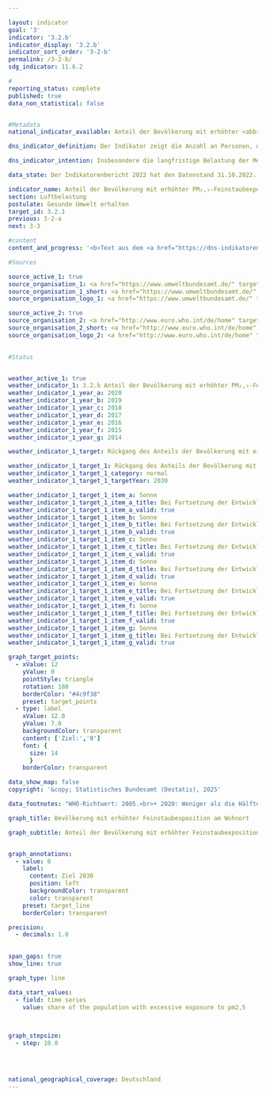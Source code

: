 ```yaml
---

layout: indicator        
goal: '3'        
indicator: '3.2.b'        
indicator_display: '3.2.b'        
indicator_sort_order: '3-2-b'        
permalink: /3-2-b/        
sdg_indicator: 11.6.2        

#
reporting_status: complete        
published: true        
data_non_statistical: false        


#Metadata        
national_indicator_available: Anteil der Bevölkerung mit erhöhter <abbr title="Feinstaub (Durchmesser kleiner 2,5&nbsp;Mikrometer)" tabindex="0">PM₂,₅</abbr>-Feinstaubexposition        

dns_indicator_definition: Der Indikator zeigt die Anzahl an Personen, die an ihrem Wohnort im Jahresmittel einer Exposition von mehr als 20&nbsp;Mikrogramm (<abbr title="Mikrogramm" tabindex="0">µg</abbr>) Feinstaub <abbr title="Feinstaub (Durchmesser kleiner 10&nbsp;Mikrometer)" tabindex="0">PM₁₀</abbr> (Staubteilchen mit einem Durchmesser kleiner 10&nbsp;Mikrometer) pro Kubikmeter (<abbr title="Kubikmeter" tabindex="0">m³</abbr>) Luft ausgesetzt waren (nur Hintergrundbelastungen, ohne lokale Quellen).        

dns_indicator_intention: Insbesondere die langfristige Belastung der Menschen mit Feinstaub kann unter anderem zu Erkrankungen der Atemwege und des Herz-Kreislauf-Systems als auch zu einem erhöhten Risiko für Diabetes Mellitus Typ 2&nbsp;und neurodegenerative Erkrankungen führen. Zum besseren Schutz der Gesundheit soll daher bis zum Jahr 2030&nbsp;erreicht werden, dass kein Mensch in Deutschland an seinem Wohnort einer Feinstaubkonzentration (<abbr title="Feinstaub (Durchmesser kleiner 10&nbsp;Mikrometer)" tabindex="0">PM₁₀</abbr>) von mehr als 20&nbsp;Mikrogramm (<abbr title="Mikrogramm" tabindex="0">µg</abbr>) pro Kubikmeter (<abbr title="Kubikmeter" tabindex="0">m³</abbr>) Luft im Jahresmittel ausgesetzt ist. Der Richtwert von 20&nbsp;<abbr title="Mikrogramm pro Kubikmeter" tabindex="0">µg/m³</abbr> entspricht den Empfehlungen der Weltgesundheitsorganisation (<abbr title="World Health Organization (Weltgesundheitsorganisation)" tabindex="0">WHO</abbr>) und ist deutlich strenger als der in der Europäischen Union (<abbr title="Europäische Union" tabindex="0">EU</abbr>) geltende Grenzwert von 40&nbsp;<abbr title="Mikrogramm pro Kubikmeter" tabindex="0">µg/m³</abbr> im Jahresmittel.<br>Die <abbr title="Europäische Union" tabindex="0">EU</abbr>-Kommission hat am 26. Oktober 2022&nbsp;einen Vorschlag zur Änderung der Luftqualitäts-Richtlinie (<abbr title="Luftqualitäts-Richtlinie" tabindex="0">LQ-RL</abbr>) vorgestellt. Die Grenzwerte der <abbr title="Luftqualitäts-Richtlinie" tabindex="0">LQ-RL</abbr> sollen sich dabei künftig stärker an den aktualisierten Leitlinien der <abbr title="World Health Organization (Weltgesundheitsorganisation)" tabindex="0">WHO</abbr> orientieren, die im September 2021&nbsp;veröffentlicht wurden. Derzeit wird der Vorschlag der Kommission auf europäischer Ebene verhandelt. Es ist geplant, den Indikator und seine Ziele für den Bericht 2024&nbsp;entsprechend anzupassen.        

data_state: Der Indikatorenbericht 2022 hat den Datenstand 31.10.2022. Die Daten auf dieser Plattform werden regelmäßig aktualisiert, sodass online aktuellere Daten verfügbar sein können als im <a href="https://dns-indikatoren.de/assets/Publikationen/Indikatorenberichte/2022.pdf">Indikatorenbericht 2022</a> veröffentlicht.        

indicator_name: Anteil der Bevölkerung mit erhöhter PM₂,₅-Feinstaubexposition        
section: Luftbelastung        
postulate: Gesunde Umwelt erhalten        
target_id: 3.2.1        
previous: 3-2-a        
next: 3-3        

#content         
content_and_progress: '<b>Text aus dem <a href="https://dns-indikatoren.de/assets/Publikationen/Indikatorenberichte/2022.pdf">Indikatorenbericht 2022&nbsp;</a></b><br><br>Als direkte Quellen von Feinstaub gelten die industrielle Erzeugung von Energie und Wärme, die Landwirtschaft, der Straßenverkehr und das Heizen, insbesondere mit festen Brennstoffen wie zum Beispiel Holz in privaten Kaminen oder Kaminöfen. Feinstaub kann jedoch auch durch sekundäre Partikelbildung infolge chemischer Reaktionen von Vorläufersubstanzen wie zum Beispiel Schwefel- und Stickstoffoxiden, Ammoniak oder Kohlenwasserstoffen entstehen.<br><br>Der in der Luft enthaltene Feinstaub (<abbr title="Feinstaub (Durchmesser kleiner 10&nbsp;Mikrometer)" tabindex="0">PM₁₀</abbr>) wird an insgesamt mehr als 370&nbsp;Luftmessstationen sowohl in Ballungsgebieten als auch in ländlichen Regionen in Deutschland erfasst. Für den Indikator werden aus methodischen Gründen nur diejenigen Messstationen berücksichtigt, die keinem direkten Feinstaubausstoß aus dem Verkehr oder anderen bedeutsamen lokalen Quellen ausgesetzt sind, da diese nur die punktuell erhöhte („Hot Spots“) und nicht die großflächige Belastung der Luft mit Feinstaub abbilden. Aus einer Kombination von Modellergebnissen mit den erhobenen Messdaten zur sogenannten Hintergrundbelastung wird die Feinstaubkonzentration für die gesamte Fläche Deutschlands ermittelt. In Kombination mit räumlichen Informationen zur Bevölkerungsverteilung lässt sich so die Anzahl der Personen bestimmen, an deren Wohnort im Jahresmittel die Feinstaubbelastung nicht mehr als 20&nbsp;Mikrogramm pro Kubikmeter Luft beträgt. Somit bildet der Indikator keine flächendeckende Einhaltung des Richtwerts ab, sondern eine auf die Wohnorte der Bevölkerung abseits starker Emissionsquellen für Feinstaub bezogene Einhaltung. Er gibt weder einen Hinweis auf die Höhe der Exposition der Bevölkerung insgesamt noch auf deren Variation im Jahresverlauf. Da bei der Modellrechnung die direkte Belastung aus lokalen Quellen unberücksichtigt bleibt, ist davon auszugehen, dass die tatsächliche Anzahl an Personen mit einer Feinstaubexposition an ihrem Wohnort oberhalb des <abbr title="World Health Organization (Weltgesundheitsorganisation)" tabindex="0">WHO</abbr>-Richtwerts höher ist, als dieser Indikator anzeigt. Nicht gesondert betrachtet werden durch diesen Indikator zudem die Belastungen durch kleinere Feinstaubpartikel (<abbr title="Feinstaub (Durchmesser kleiner 2,5&nbsp;Mikrometer)" tabindex="0">PM₂.₅</abbr> und <abbr title="Feinstaub (Durchmesser kleiner 0,1&nbsp;Mikrometer)" tabindex="0">PM₀.₁</abbr>).<br><br>Die Feinstaubexposition mit <abbr title="Feinstaub (Durchmesser kleiner 10&nbsp;Mikrometer)" tabindex="0">PM₁₀</abbr> ist im Zeitraum von 2007&nbsp;bis 2020&nbsp;deutlich gesunken. Während im Jahr 2007&nbsp;die durchschnittliche bevölkerungsgewichtete Feinstaubbelastung noch bei 18,9&nbsp;<abbr title="Mikrogramm pro Kubikmeter" tabindex="0">µg/m³</abbr> Luft lag, betrug sie im Jahr 2020&nbsp;nur noch etwa 12,3&nbsp;<abbr title="Mikrogramm pro Kubikmeter" tabindex="0">µg/m³</abbr>. Im gleichen Zeitraum ist auch die Anzahl der Personen deutlich zurückgegangen, die im Jahresmittel an ihrem Wohnort einer Feinstaubbelastung von mehr als 20&nbsp;<abbr title="Mikrogramm" tabindex="0">µg</abbr> PM₁₀/m³ Luft ausgesetzt waren: Im Jahr 2007&nbsp;waren es 29,7&nbsp;Millionen Personen, im Jahr 2020&nbsp;noch rund 400&nbsp;000&nbsp;Personen.<br><br>Dabei hat auch das Wetter einen Einfluss auf die gemessene Feinstaubbelastung. Ein Teil des starken Rückgangs ab 2011&nbsp;beruht vermutlich darauf, dass in den letzten Jahren vergleichsweise wenig austauscharme Wetterlagen in den Wintermonaten auftraten, wobei dieser Effekt seit dem Jahr 2015&nbsp;stagniert. Je nach Windstärke, &#8209;richtung und Lufttemperatur kann Feinstaub einerseits über die Luftströmungen in andere Regionen und Länder transportiert werden oder sich andererseits, bei austauscharmen Wetterlagen, am Ort seiner Entstehung anreichern.<br><br>Wenn sich die durchschnittliche Entwicklung der letzten Jahre weiter fortsetzt, kann das Ziel, die Bevölkerung flächendeckend einer Feinstaubexposition von unter 20&nbsp;<abbr title="Mikrogramm" tabindex="0">µg</abbr> PM₁₀/m³ Luft im Jahresmittel auszusetzen, voraussichtlich erreicht werden.'                

#Sources        

source_active_1: true
source_organisation_1: <a href="https://www.umweltbundesamt.de/" target="_blank" onclick="return confirm_alert('des Umweltbundesamts', 'De')">Umweltbundesamt</a>
source_organisation_1_short: <a href="https://www.umweltbundesamt.de/" target="_blank" onclick="return confirm_alert('des Umweltbundesamts', 'De')">Umweltbundesamt</a>
source_organisation_logo_1: <a href="https://www.umweltbundesamt.de/" target="_blank" onclick="return confirm_alert('des Umweltbundesamts', 'De')"><img src="https://dnstestEnvironment.github.io/dns-indicators/public/OrgImgDe/uba.png" alt="Umweltbundesamt" title=" Klicken Sie hier um zur Homepage der Organisation Umweltbundesamt zu gelangen." style="height:60px; width:148px; border:transparent"/></a>

source_active_2: true
source_organisation_2: <a href="http://www.euro.who.int/de/home" target="_blank" onclick="return confirm_alert('der Weltgesundheitsorganisation', 'De')">Weltgesundheitsorganisation</a>
source_organisation_2_short: <a href="http://www.euro.who.int/de/home" target="_blank" onclick="return confirm_alert('der Weltgesundheitsorganisation', 'De')">Weltgesundheitsorganisation</a>
source_organisation_logo_2: <a href="http://www.euro.who.int/de/home" target="_blank" onclick="return confirm_alert('der Weltgesundheitsorganisation', 'De')"><img src="https://dnstestEnvironment.github.io/dns-indicators/public/OrgImgDe/who.png" alt="Weltgesundheitsorganisation" title=" Klicken Sie hier um zur Homepage der Organisation Weltgesundheitsorganisation zu gelangen." style="height:60px; width:148px; border:transparent"/></a>
        

#Status        


weather_active_1: true
weather_indicator_1: 3.2.b Anteil der Bevölkerung mit erhöhter PM₂,₅-Feinstaubexposition
weather_indicator_1_year_a: 2020
weather_indicator_1_year_b: 2019
weather_indicator_1_year_c: 2018
weather_indicator_1_year_d: 2017
weather_indicator_1_year_e: 2016
weather_indicator_1_year_f: 2015
weather_indicator_1_year_g: 2014

weather_indicator_1_target: Rückgang des Anteils der Bevölkerung mit einer <abbr title="Feinstaub (Durchmesser kleiner 2,5&nbsp;Mikrometer)" tabindex="0">PM₂,₅</abbr>-Feinstaubexposition von mehr als 10&nbsp;Mikrogramm pro Kubikmeter im Jahresmittel (entspricht der Höhe des neuen ab 2030&nbsp;einzuhaltenden <abbr title="Europäische Union" tabindex="0">EU</abbr>-Grenzwertes für <abbr title="Feinstaub (Durchmesser kleiner 2,5&nbsp;Mikrometer)" tabindex="0">PM₂,₅</abbr>) bis 2030&nbsp;auf dann 0&nbsp;Prozent

weather_indicator_1_target_1: Rückgang des Anteils der Bevölkerung mit einer <abbr title="Feinstaub (Durchmesser kleiner 2,5&nbsp;Mikrometer)" tabindex="0">PM₂,₅</abbr>-Feinstaubexposition von mehr als 10&nbsp;Mikrogramm pro Kubikmeter im Jahresmittel (entspricht der Höhe des neuen ab 2030&nbsp;einzuhaltenden <abbr title="Europäische Union" tabindex="0">EU</abbr>-Grenzwertes für <abbr title="Feinstaub (Durchmesser kleiner 2,5&nbsp;Mikrometer)" tabindex="0">PM₂,₅</abbr>) bis 2030&nbsp;auf dann 0&nbsp;Prozent
weather_indicator_1_target_1_category: normal
weather_indicator_1_target_1_targetYear: 2030

weather_indicator_1_target_1_item_a: Sonne
weather_indicator_1_target_1_item_a_title: Bei Fortsetzung der Entwicklung aus 2020 wäre der Zielwert erreicht oder um weniger als 5&nbsp;% der Differenz zwischen Zielwert und dem Wert aus 2020 verfehlt worden.
weather_indicator_1_target_1_item_a_valid: true
weather_indicator_1_target_1_item_b: Sonne
weather_indicator_1_target_1_item_b_title: Bei Fortsetzung der Entwicklung aus 2019 wäre der Zielwert erreicht oder um weniger als 5&nbsp;% der Differenz zwischen Zielwert und dem Wert aus 2019 verfehlt worden.
weather_indicator_1_target_1_item_b_valid: true
weather_indicator_1_target_1_item_c: Sonne
weather_indicator_1_target_1_item_c_title: Bei Fortsetzung der Entwicklung aus 2018 wäre der Zielwert erreicht oder um weniger als 5&nbsp;% der Differenz zwischen Zielwert und dem Wert aus 2018 verfehlt worden.
weather_indicator_1_target_1_item_c_valid: true
weather_indicator_1_target_1_item_d: Sonne
weather_indicator_1_target_1_item_d_title: Bei Fortsetzung der Entwicklung aus 2017 wäre der Zielwert erreicht oder um weniger als 5&nbsp;% der Differenz zwischen Zielwert und dem Wert aus 2017 verfehlt worden.
weather_indicator_1_target_1_item_d_valid: true
weather_indicator_1_target_1_item_e: Sonne
weather_indicator_1_target_1_item_e_title: Bei Fortsetzung der Entwicklung aus 2016 wäre der Zielwert erreicht oder um weniger als 5&nbsp;% der Differenz zwischen Zielwert und dem Wert aus 2016 verfehlt worden.
weather_indicator_1_target_1_item_e_valid: true
weather_indicator_1_target_1_item_f: Sonne
weather_indicator_1_target_1_item_f_title: Bei Fortsetzung der Entwicklung aus 2015 wäre der Zielwert erreicht oder um weniger als 5&nbsp;% der Differenz zwischen Zielwert und dem Wert aus 2015 verfehlt worden.
weather_indicator_1_target_1_item_f_valid: true
weather_indicator_1_target_1_item_g: Sonne
weather_indicator_1_target_1_item_g_title: Bei Fortsetzung der Entwicklung aus 2014 wäre der Zielwert erreicht oder um weniger als 5&nbsp;% der Differenz zwischen Zielwert und dem Wert aus 2014 verfehlt worden.
weather_indicator_1_target_1_item_g_valid: true        

graph_target_points:
  - xValue: 12
    yValue: 0
    pointStyle: triangle
    rotation: 180
    borderColor: "#4c9f38"
    preset: target_points
  - type: label
    xValue: 12.0
    yValue: 7.0
    backgroundColor: transparent
    content: ['Ziel:','0']
    font: {
      size: 14
      }
    borderColor: transparent        

data_show_map: false        
copyright: '&copy; Statistisches Bundesamt (Destatis), 2025'        

data_footnotes: "WHO-Richtwert: 2005.<br>• 2020: Weniger als die Hälfte von 1&nbsp;in der letzten besetzten Stelle, jedoch mehr als nichts.<br>• Alle Daten korrigiert.<br>• Die Daten basieren auf einer Sonderauswertung und sind nicht öffentlich zugänglich."        

graph_title: Bevölkerung mit erhöhter Feinstaubexposition am Wohnort        

graph_subtitle: Anteil der Bevölkerung mit erhöhter Feinstaubexposition am Wohnort        


graph_annotations:
  - value: 0
    label:
      content: Ziel 2030
      position: left
      backgroundColor: transparent
      color: transparent
    preset: target_line
    borderColor: transparent        

precision: 
  - decimals: 1.0
            

span_gaps: true        
show_line: true        

graph_type: line        

data_start_values: 
  - field: time series
    value: share of the population with excessive exposure to pm2,5        

        

graph_stepsize: 
  - step: 10.0
            

                        

national_geographical_coverage: Deutschland                
---
```


